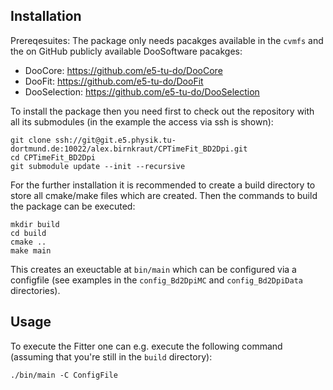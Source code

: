 ## Installation

Prereqesuites:
The package only needs pacakges available in the `cvmfs` and the on GitHub publicly available DooSoftware pacakges:

 * DooCore: https://github.com/e5-tu-do/DooCore
 * DooFit: https://github.com/e5-tu-do/DooFit
 * DooSelection: https://github.com/e5-tu-do/DooSelection

To install the package then you need first to check out the repository with all its submodules (in the example the access via ssh is shown):

```
git clone ssh://git@git.e5.physik.tu-dortmund.de:10022/alex.birnkraut/CPTimeFit_BD2Dpi.git
cd CPTimeFit_BD2Dpi
git submodule update --init --recursive
```

For the further installation it is recommended to create a build directory to store all cmake/make files which are created. Then the commands to build the package can be executed:

```
mkdir build
cd build
cmake ..
make main
```

This creates an exeuctable at `bin/main` which can be configured via a configfile (see examples in the `config_Bd2DpiMC` and `config_Bd2DpiData` directories).

## Usage

To execute the Fitter one can e.g. execute the following command (assuming that you're still in the `build` directory):

```
./bin/main -C ConfigFile
```
